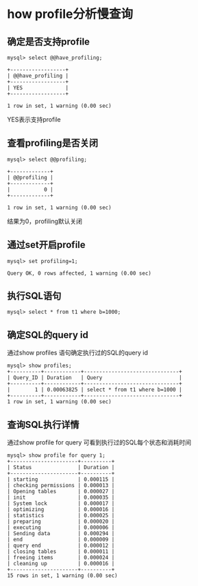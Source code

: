 # how profile分析慢查询
## 确定是否支持profile

```
mysql> select @@have_profiling;

+------------------+
| @@have_profiling |
+------------------+
| YES              |
+------------------+

1 row in set, 1 warning (0.00 sec)
```

YES表示支持profile
## 查看profiling是否关闭

```
mysql> select @@profiling;

+-------------+
| @@profiling |
+-------------+
|           0 |
+-------------+

1 row in set, 1 warning (0.00 sec)
```

结果为0，profiling默认关闭
## 通过set开启profile

```
mysql> set profiling=1;

Query OK, 0 rows affected, 1 warning (0.00 sec)
```

## 执行SQL语句

```
mysql> select * from t1 where b=1000;
```

## 确定SQL的query id
通过show profiles 语句确定执行过的SQL的query id


```
mysql> show profiles;
+----------+------------+-------------------------------+
| Query_ID | Duration   | Query                         |
+----------+------------+-------------------------------+
|        1 | 0.00063825 | select * from t1 where b=1000 |
+----------+------------+-------------------------------+
1 row in set, 1 warning (0.00 sec)
```

## 查询SQL执行详情
通过show profile for query 可看到执行过的SQL每个状态和消耗时间

```
mysql> show profile for query 1;
+----------------------+----------+
| Status               | Duration |
+----------------------+----------+
| starting             | 0.000115 |
| checking permissions | 0.000013 |
| Opening tables       | 0.000027 |
| init                 | 0.000035 |
| System lock          | 0.000017 |
| optimizing           | 0.000016 |
| statistics           | 0.000025 |
| preparing            | 0.000020 |
| executing            | 0.000006 |
| Sending data         | 0.000294 |
| end                  | 0.000009 |
| query end            | 0.000012 |
| closing tables       | 0.000011 |
| freeing items        | 0.000024 |
| cleaning up          | 0.000016 |
+----------------------+----------+
15 rows in set, 1 warning (0.00 sec)
```



